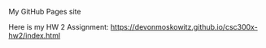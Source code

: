 My GitHub Pages site

Here is my HW 2 Assignment: https://devonmoskowitz.github.io/csc300x-hw2/index.html
